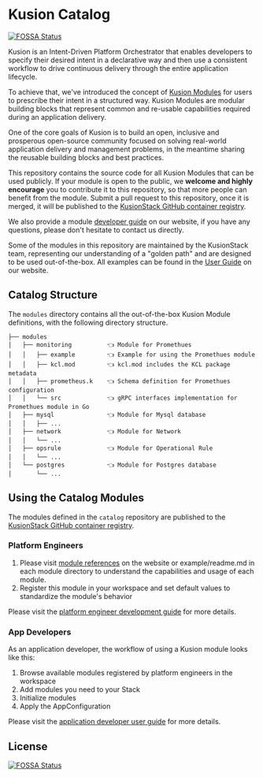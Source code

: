 # Kusion Catalog
[![FOSSA Status](https://app.fossa.com/api/projects/git%2Bgithub.com%2FKusionStack%2Fcatalog.svg?type=shield)](https://app.fossa.com/projects/git%2Bgithub.com%2FKusionStack%2Fcatalog?ref=badge_shield)


Kusion is an Intent-Driven Platform Orchestrator that enables developers to specify their desired intent in a declarative way and then use a consistent workflow to drive continuous delivery through the entire application lifecycle.

To achieve that, we've introduced the concept of [Kusion Modules](https://www.kusionstack.io/docs/concepts/module/overview) for users to prescribe their intent in a structured way. Kusion Modules are modular building blocks that represent common and re-usable capabilities required during an application delivery.

One of the core goals of Kusion is to build an open, inclusive and prosperous open-source community focused on solving real-world application delivery and management problems, in the meantime sharing the reusable building blocks and best practices.

This repository contains the source code for all Kusion Modules that can be used publicly. If your module is open to the public, we **welcome and highly encourage** you to contribute it to this repository, so that more people can benefit from the module. Submit a pull request to this repository, once it is merged, it will be published to the [KusionStack GitHub container registry](https://github.com/orgs/KusionStack/packages).

We also provide a module [developer guide](https://www.kusionstack.io/docs/concepts/module/develop-guide) on our website, if you have any questions, please don't hesitate to contact us directly.

Some of the modules in this repository are maintained by the KusionStack team, representing our understanding of a "golden path" and are designed to be used out-of-the-box. All examples can be found in the [User Guide](https://www.kusionstack.io/docs/user-guides/working-with-k8s/deploy-application) on our website.


## Catalog Structure

The `modules` directory contains all the out-of-the-box Kusion Module definitions, with the following directory structure.

```
├── modules
│   ├── monitoring          👈 Module for Promethues
│   │   ├── example         👈 Example for using the Promethues module
│   │   ├── kcl.mod         👈 kcl.mod includes the KCL package metadata
│   │   ├── prometheus.k    👈 Schema definition for Promethues configuration
│   │   └── src             👈 gRPC interfaces implementation for Promethues module in Go
│   ├── mysql               👈 Module for Mysql database
│   │   ├── ...
│   ├── network             👈 Module for Network
│   │   └── ...
│   ├── opsrule             👈 Module for Operational Rule
│   │   └── ...
│   └── postgres            👈 Module for Postgres database
│       └── ...
```

## Using the Catalog Modules

The modules defined in the `catalog` repository are published to the [KusionStack GitHub container registry](https://github.com/orgs/KusionStack/packages).

### Platform Engineers

1. Please visit [module references](https://www.kusionstack.io/docs/reference/modules/) on the website or example/readme.md in each module directory to understand the capabilities and usage of each module.
2. Register this module in your workspace and set default values to standardize the module's behavior

Please visit the [platform engineer development guide](https://www.kusionstack.io/docs/concepts/module/develop-guide) for more details.

### App Developers

As an application developer, the workflow of using a Kusion module looks like this:

1. Browse available modules registered by platform engineers in the workspace
2. Add modules you need to your Stack
3. Initialize modules
4. Apply the AppConfiguration

Please visit the [application developer user guide](https://www.kusionstack.io/docs/concepts/module/app-dev-guide) for more details.

## License
[![FOSSA Status](https://app.fossa.com/api/projects/git%2Bgithub.com%2FKusionStack%2Fcatalog.svg?type=large)](https://app.fossa.com/projects/git%2Bgithub.com%2FKusionStack%2Fcatalog?ref=badge_large)